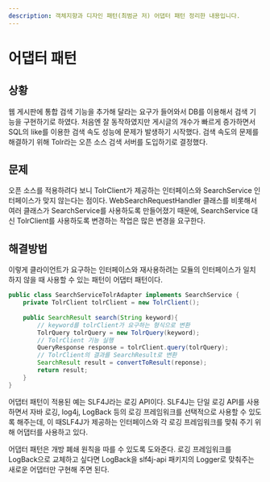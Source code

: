 ```yaml
---
description: 객체지향과 디자인 패턴(최범균 저) 어댑터 패턴 정리한 내용입니다.
---
```


# 어댑터 패턴

## 상황

웹 게시판에 통합 검색 기능을 추가해 달라는 요구가 들어와서 DB를 이용해서 검색 기능을 구현하기로 하였다. 처음엔 잘 동작하였지만 게시글의 개수가 빠르게 증가하면서 SQL의 like를 이용한 검색 속도 성능에 문제가 발생하기 시작했다. 검색 속도의 문제를 해결하기 위해 Tolr라는 오픈 소스 검색 서버를 도입하기로 결정했다.

## 문제

오픈 소스를 적용하려다 보니 TolrClient가 제공하는 인터페이스와 SearchService 인터페이스가 맞지 않는다는 점이다. WebSearchRequestHandler 클래스를 비롯해서 여러 클래스가 SearchService를 사용하도록 만들어졌기 때문에, SearchService 대신 TolrClient를 사용하도록 변경하는 작업은 많은 변경을 요구한다.

## 해결방법

이렇게 클라이언트가 요구하는 인터페이스와 재사용하려는 모듈의 인터페이스가 일치하지 않을 때 사용할 수 있는 패턴이 어댑터 패턴이다.

```java
public class SearchServiceTolrAdapter implements SearchService {
    private TolrClient tolrClient = new TolrClient();
    
    public SearchResult search(String keyword){
        // keyword를 tolrClient가 요구하는 형식으로 변환
        TolrQuery tolrQuery = new TolrQuery(keyword);
        // TolrClient 기능 실행
        QueryResponse response = tolrClient.query(tolrQuery);
        // TolrClient의 결과를 SearchResult로 변환
        SearchResult result = convertToResult(reponse);
        return result;
    }
}
```

어댑터 패턴이 적용된 예는 SLF4J라는 로깅 API이다. SLF4J는 단일 로깅 API를 사용하면서 자바 로깅, log4j, LogBack 등의 로깅 프레임워크를 선택적으로 사용할 수 있도록 해주는데, 이 때SLF4J가 제공하는 인터페이스와 각 로깅 프레임워크를 맞춰 주기 위해 어댑터를 사용하고 있다.

어댑터 패턴은 개방 폐쇄 원칙을 따를 수 있도록 도와준다. 로깅 프레임워크를 LogBack으로 교체하고 싶다면 LogBack을 slf4j-api 패키지의 Logger로 맞춰주는 새로운 어댑터만 구현해 주면 된다.

